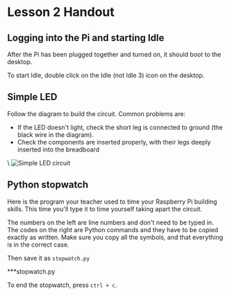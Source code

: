 # Lesson 2 Handout

## Logging into the Pi and starting Idle

After the Pi has been plugged together and turned on, it should boot to the desktop. 

To start Idle, double click on the Idle (not Idle 3) icon on the desktop.

## Simple LED

Follow the diagram to build the circuit. Common problems are:

* If the LED doesn't light, check the short leg is connected to ground (the black wire in the diagram).
* Check the components are inserted properly, with their legs deeply inserted into the breadboard

\ ![Simple LED circuit](1ledbasic.png)

## Python stopwatch

Here is the program your teacher used to time your Raspberry Pi building skills. This time you'll type it to time yourself taking apart the circuit.

The numbers on the left are line numbers and don't need to be typed in.
The codes on the right are Python commands and they have to be copied exactly as written. Make sure you copy all the symbols, and that everything is in the correct case.

Then save it as `stopwatch.py`

***stopwatch.py

To end the stopwatch, press `ctrl + c`.

